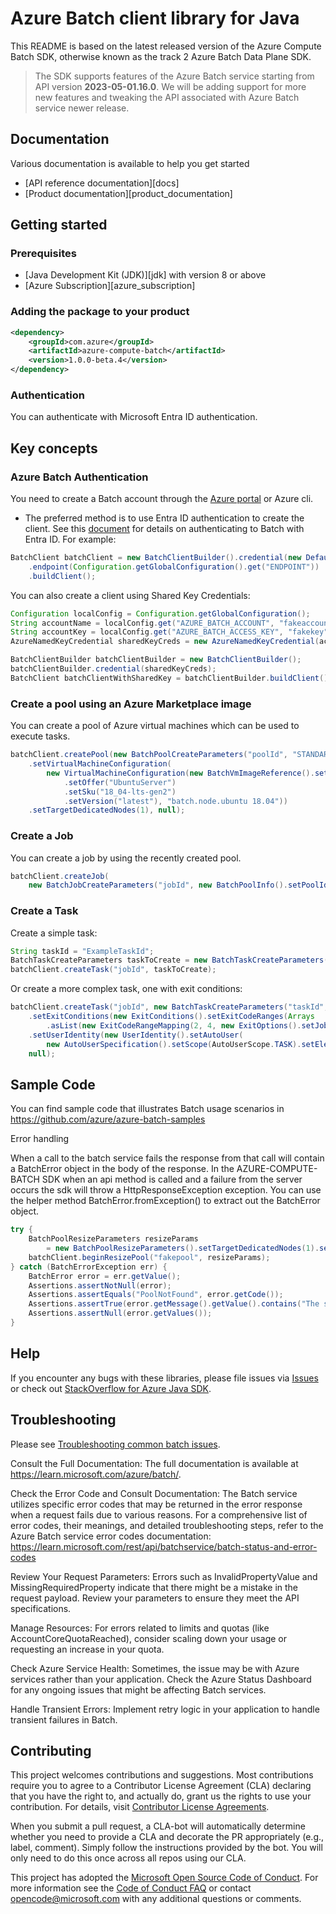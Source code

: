 # Azure Batch client library for Java

This README is based on the latest released version of the Azure Compute Batch SDK, otherwise known as the track 2 Azure Batch Data Plane SDK.

> The SDK supports features of the Azure Batch service starting from API version **2023-05-01.16.0**. We will be adding support for more new features and tweaking the API associated with Azure Batch service newer release.

## Documentation

Various documentation is available to help you get started

- [API reference documentation][docs]
- [Product documentation][product_documentation]

## Getting started

### Prerequisites

- [Java Development Kit (JDK)][jdk] with version 8 or above
- [Azure Subscription][azure_subscription]

### Adding the package to your product

[//]: # ({x-version-update-start;com.azure:azure-compute-batch;current})

```xml
<dependency>
    <groupId>com.azure</groupId>
    <artifactId>azure-compute-batch</artifactId>
    <version>1.0.0-beta.4</version>
</dependency>
```

[//]: # ({x-version-update-end})

### Authentication

You can authenticate with Microsoft Entra ID authentication.

## Key concepts

### Azure Batch Authentication

You need to create a Batch account through the [Azure portal](https://portal.azure.com) or Azure cli.

- The preferred method is to use Entra ID authentication to create the client. See this [document](https://learn.microsoft.com/azure/batch/batch-aad-auth) for details on authenticating to Batch with Entra ID.
For example:

```java com.azure.compute.batch.build-client
BatchClient batchClient = new BatchClientBuilder().credential(new DefaultAzureCredentialBuilder().build())
    .endpoint(Configuration.getGlobalConfiguration().get("ENDPOINT"))
    .buildClient();
```

You can also create a client using Shared Key Credentials:

```java com.azure.compute.batch.build-sharedkey-client
Configuration localConfig = Configuration.getGlobalConfiguration();
String accountName = localConfig.get("AZURE_BATCH_ACCOUNT", "fakeaccount");
String accountKey = localConfig.get("AZURE_BATCH_ACCESS_KEY", "fakekey");
AzureNamedKeyCredential sharedKeyCreds = new AzureNamedKeyCredential(accountName, accountKey);

BatchClientBuilder batchClientBuilder = new BatchClientBuilder();
batchClientBuilder.credential(sharedKeyCreds);
BatchClient batchClientWithSharedKey = batchClientBuilder.buildClient();
```

### Create a pool using an Azure Marketplace image

You can create a pool of Azure virtual machines which can be used to execute tasks.

```java com.azure.compute.batch.create-pool.creates-a-simple-pool
batchClient.createPool(new BatchPoolCreateParameters("poolId", "STANDARD_DC2s_V2")
    .setVirtualMachineConfiguration(
        new VirtualMachineConfiguration(new BatchVmImageReference().setPublisher("Canonical")
            .setOffer("UbuntuServer")
            .setSku("18_04-lts-gen2")
            .setVersion("latest"), "batch.node.ubuntu 18.04"))
    .setTargetDedicatedNodes(1), null);
```

### Create a Job

You can create a job by using the recently created pool.

```java com.azure.compute.batch.create-job.creates-a-basic-job
batchClient.createJob(
    new BatchJobCreateParameters("jobId", new BatchPoolInfo().setPoolId("poolId")).setPriority(0), null);
```

### Create a Task

Create a simple task:

```java com.azure.compute.batch.create-task.creates-a-simple-task
String taskId = "ExampleTaskId";
BatchTaskCreateParameters taskToCreate = new BatchTaskCreateParameters(taskId, "echo hello world");
batchClient.createTask("jobId", taskToCreate);
```

Or create a more complex task, one with exit conditions:

```java com.azure.compute.batch.create-task.creates-a-task-with-exit-conditions
batchClient.createTask("jobId", new BatchTaskCreateParameters("taskId", "cmd /c exit 3")
    .setExitConditions(new ExitConditions().setExitCodeRanges(Arrays
        .asList(new ExitCodeRangeMapping(2, 4, new ExitOptions().setJobAction(BatchJobActionKind.TERMINATE)))))
    .setUserIdentity(new UserIdentity().setAutoUser(
        new AutoUserSpecification().setScope(AutoUserScope.TASK).setElevationLevel(ElevationLevel.NON_ADMIN))),
    null);
```

## Sample Code

You can find sample code that illustrates Batch usage scenarios in <https://github.com/azure/azure-batch-samples>

Error handling

When a call to the batch service fails the response from that call will contain a BatchError object in the body of the response.  In the AZURE-COMPUTE-BATCH SDK when an api method is called and a failure from the server occurs the sdk will throw a HttpResponseException exception.  You can use the helper method BatchError.fromException() to extract out the BatchError object.

```java com.azure.compute.batch.resize-pool.resize-pool-error
try {
    BatchPoolResizeParameters resizeParams
        = new BatchPoolResizeParameters().setTargetDedicatedNodes(1).setTargetLowPriorityNodes(1);
    batchClient.beginResizePool("fakepool", resizeParams);
} catch (BatchErrorException err) {
    BatchError error = err.getValue();
    Assertions.assertNotNull(error);
    Assertions.assertEquals("PoolNotFound", error.getCode());
    Assertions.assertTrue(error.getMessage().getValue().contains("The specified pool does not exist."));
    Assertions.assertNull(error.getValues());
}
```

## Help

If you encounter any bugs with these libraries, please file issues via [Issues](https://github.com/Azure/azure-sdk-for-java) or check out [StackOverflow for Azure Java SDK](https://stackoverflow.com/questions/tagged/azure-java-sdk).

## Troubleshooting

Please see [Troubleshooting common batch issues](https://learn.microsoft.com/troubleshoot/azure/hpc/batch/welcome-hpc-batch).

Consult the Full Documentation: The full documentation is available at <https://learn.microsoft.com/azure/batch/>.

Check the Error Code and Consult Documentation: The Batch service utilizes specific error codes that may be returned in the error response when a request fails due to various reasons. For a comprehensive list of error codes, their meanings, and detailed troubleshooting steps, refer to the Azure Batch service error codes documentation: <https://learn.microsoft.com/rest/api/batchservice/batch-status-and-error-codes>

Review Your Request Parameters: Errors such as InvalidPropertyValue and MissingRequiredProperty indicate that there might be a mistake in the request payload. Review your parameters to ensure they meet the API specifications.

Manage Resources: For errors related to limits and quotas (like AccountCoreQuotaReached), consider scaling down your usage or requesting an increase in your quota.

Check Azure Service Health: Sometimes, the issue may be with Azure services rather than your application. Check the Azure Status Dashboard for any ongoing issues that might be affecting Batch services.

Handle Transient Errors: Implement retry logic in your application to handle transient failures in Batch.

## Contributing

This project welcomes contributions and suggestions.
Most contributions require you to agree to a Contributor License Agreement (CLA) declaring that you have the right to, and actually do, grant us the rights to use your contribution.
For details, visit [Contributor License Agreements](https://opensource.microsoft.com/cla/).

When you submit a pull request, a CLA-bot will automatically determine whether you need to provide a CLA and decorate the PR appropriately (e.g., label, comment).
Simply follow the instructions provided by the bot.
You will only need to do this once across all repos using our CLA.

This project has adopted the [Microsoft Open Source Code of Conduct](https://opensource.microsoft.com/codeofconduct/).
For more information see the [Code of Conduct FAQ](https://opensource.microsoft.com/codeofconduct/faq/) or contact [opencode@microsoft.com](mailto:opencode@microsoft.com) with any additional questions or comments.
